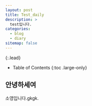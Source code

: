 ```yaml
---
layout: post
title: Test_daily
description: >
  test입니다.
categories:
  - blog
  - diary
sitemap: false
---
```



{:.lead}



- Table of Contents
{:toc .large-only}

## 안녕하세여

소영입니다.gkgk.





